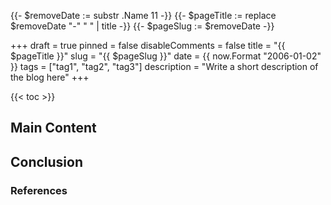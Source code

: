 {{- $removeDate := substr .Name 11 -}}
{{- $pageTitle := replace $removeDate "-" " " | title -}}
{{- $pageSlug := $removeDate -}}

+++
draft = true
pinned = false
disableComments = false
title = "{{ $pageTitle }}"
slug = "{{ $pageSlug }}"
date = {{ now.Format "2006-01-02" }}
tags = ["tag1", "tag2", "tag3"]
description = "Write a short description of the blog here"
+++

<!-- A quick introduction/opening -->

{{< toc >}}

## Main Content

<!-- Write the main content here -->

## Conclusion

<!-- Write the conclusion here -->

### References

<!-- List any references or further readings here -->
